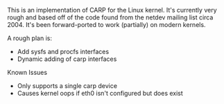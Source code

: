 This is an implementation of CARP for the Linux kernel. It's currently very
rough and based off of the code found from the netdev mailing list circa
2004. It's been forward-ported to work (partially) on modern kernels.

A rough plan is:

 - Add sysfs and procfs interfaces
 - Dynamic adding of carp interfaces


Known Issues
 - Only supports a single carp device
 - Causes kernel oops if eth0 isn't configured but does exist
